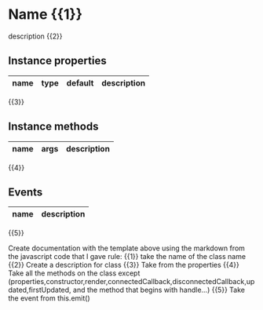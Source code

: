 
# Name {{1}}

description {{2}}

## Instance properties

| name | type | default | description |
| ---- | ---- | ------- | ----------- |
{{3}}


## Instance methods

| name | args | description |
| ---- | ---- | ----------- |
{{4}}


## Events

| name | description |
| ---- | ----------- |
{{5}}


Create documentation with the template above using the markdown from the javascript code that I gave
rule:
{{1}} take the name of the class name
{{2}} Create a description for class
{{3}} Take from the properties
{{4}} Take all the methods on the class except (properties,constructor,render,connectedCallback,disconnectedCallback,updated,firstUpdated, and the method that begins with handle...)
{{5}} Take the event from this.emit()


